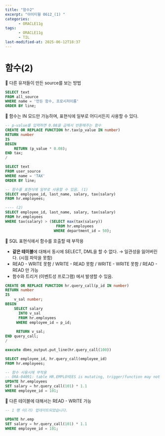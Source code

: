```yaml
---
title: "함수2"
excerpt: "아이티윌 0612_(1) "
categories:
      - ORACLE11g
tags:
      - ORACLE11g
      - TIL
last-modified-at: 2025-06-12T18:37
---
```


# 함수(2)

📍 다른 유저들이 만든 source를 보는 방법

```sql
SELECT text
FROM all_source
WHERE name = '만든 함수, 프로시저이름'
ORDER BY line;
```

📍 함수는 IN 모드만 가능하며, 표현식에 일부로 어디서든지 사용할 수 있다.

```sql
-- p-value를 입력하면 0.08을 곱해서 반환해주는 함수
CREATE OR REPLACE FUNCTION hr.tax(p_value IN number)
RETURN number
IS
BEGIN
    RETURN (p_value * 0.08);
END tax;
/

SELECT text
FROM user_source
WHERE name = 'TAX'
ORDER BY line;

-- 함수를 표현식에 일부로 사용할 수 있음. (1)
SELECT employee_id, last_name, salary, tax(salary)
FROM hr.employees;

---- (2)
SELECT employee_id, last_name, salary, tax(salary)
FROM hr.employees
WHERE tax(salary) > (SELECT max(tax(salary))
                       FROM hr.employees
                      WHERE department_id = 50);  
```

📍 SQL 표현식에서 함수를 호출할 때 부작용

- **같은 테이블**에 대해서 동시에 SELECT, DML을 할 수 없다.  → 일관성을 잃어버린다. (시점 파악을 못함)
- READ - WRITE 못함 / WRITE - READ 못함 / WRITE - WRITE 못함 / READ - READ 만 가능
- 함수와 트리거 (이벤트성 프로그램) 에서 발생할 수 있음.

```sql
CREATE OR REPLACE FUNCTION hr.query_call(p_id IN number)
RETURN number
IS
    v_sal number;
BEGIN
    SELECT salary
      INTO v_sal
      FROM hr.employees
     WHERE employee_id = p_id; 
     
     RETURN v_sal;
END query_call;
/

execute dbms_output.put_line(hr.query_call(100))

SELECT employee_id, hr.query_call(employee_id)
FROM hr.employees;

-- 함수 사용시에 부작용 
-- ORA-04091: table HR.EMPLOYEES is mutating, trigger/function may not see it
UPDATE hr.employees
SET salary = hr.query_call(101) * 1.1
WHERE employee_id = 101;
```

📍 다른 테이블에 대해서는 READ - WRITE 가능 

```sql
-- 1 행 이(가) 업데이트되었습니다.

UPDATE hr.emp
SET salary = hr.query_call(101) * 1.1
WHERE employee_id = 101;

```